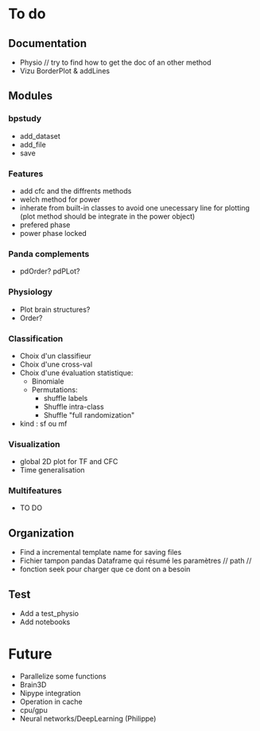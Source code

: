 # To do
## Documentation
- Physio // try to find how to get the doc of an other method
- Vizu BorderPlot & addLines

## Modules
### bpstudy
- add_dataset
- add_file
- save

### Features
- add cfc and the diffrents methods
- welch method for power
- inherate from built-in classes to avoid one unecessary line for plotting (plot method should be integrate in the power object)
- prefered phase
- power phase locked

### Panda complements
- pdOrder? pdPLot?

### Physiology
- Plot brain structures?
- Order?

### Classification
- Choix d'un classifieur
- Choix d'une cross-val
- Choix d'une évaluation statistique:
	- Binomiale
	- Permutations:
		- shuffle labels
		- Shuffle intra-class
		- Shuffle "full randomization"
- kind : sf ou mf

### Visualization
- global 2D plot for TF and CFC
- Time generalisation

### Multifeatures
- TO DO

## Organization
- Find a incremental template name for saving files
- Fichier tampon pandas Dataframe qui résumé les paramètres // path // 
- fonction seek pour charger que ce dont on a besoin

## Test
- Add a test_physio
- Add notebooks

# Future
- Parallelize some functions
- Brain3D
- Nipype integration
- Operation in cache
- cpu/gpu
- Neural networks/DeepLearning (Philippe)

